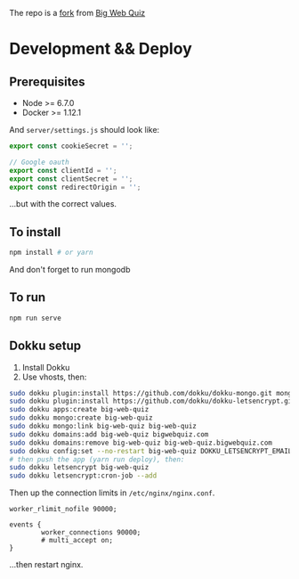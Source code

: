 The repo is a [fork](https://github.com/CSS-Minsk-JS/big-web-quiz) from [Big Web Quiz](https://github.com/jakearchibald/big-web-quiz)

# Development && Deploy

## Prerequisites

* Node >= 6.7.0
* Docker >= 1.12.1

And `server/settings.js` should look like:

```js
export const cookieSecret = '';

// Google oauth
export const clientId = '';
export const clientSecret = '';
export const redirectOrigin = '';
```

…but with the correct values.

## To install

```sh
npm install # or yarn
```
And don't forget to run mongodb

## To run

```sh
npm run serve
```

## Dokku setup

1. Install Dokku
1. Use vhosts, then:

```sh
sudo dokku plugin:install https://github.com/dokku/dokku-mongo.git mongo
sudo dokku plugin:install https://github.com/dokku/dokku-letsencrypt.git
sudo dokku apps:create big-web-quiz
sudo dokku mongo:create big-web-quiz
sudo dokku mongo:link big-web-quiz big-web-quiz
sudo dokku domains:add big-web-quiz bigwebquiz.com
sudo dokku domains:remove big-web-quiz big-web-quiz.bigwebquiz.com
sudo dokku config:set --no-restart big-web-quiz DOKKU_LETSENCRYPT_EMAIL=jaffathecake@gmail.com
# then push the app (yarn run deploy), then:
sudo dokku letsencrypt big-web-quiz
sudo dokku letsencrypt:cron-job --add
```

Then up the connection limits in `/etc/nginx/nginx.conf`.

```
worker_rlimit_nofile 90000;

events {
        worker_connections 90000;
        # multi_accept on;
}
```

…then restart nginx.